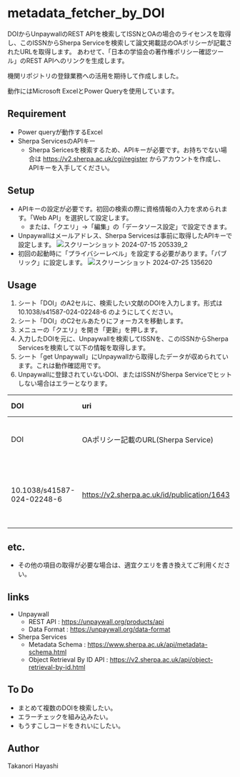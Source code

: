 # metadata_fetcher_by_DOI

DOIからUnpaywallのREST APIを検索してISSNとOAの場合のライセンスを取得し、このISSNからSherpa Serviceを検索して論文掲載誌のOAポリシーが記載されたURLを取得します。
あわせて、「日本の学協会の著作権ポリシー確認ツール」のREST APIへのリンクを生成します。

機関リポジトリの登録業務への活用を期待して作成しました。

動作にはMicrosoft ExcelとPower Queryを使用しています。

## Requirement
- Power queryが動作するExcel
- Sherpa ServicesのAPIキー
  - Sherpa Sericesを検索するため、APIキーが必要です。お持ちでない場合は https://v2.sherpa.ac.uk/cgi/register からアカウントを作成し、APIキーを入手してください。

## Setup
- APIキーの設定が必要です。初回の検索の際に資格情報の入力を求められます。「Web API」を選択して設定します。
  - または、「クエリ」→「編集」の「データソース設定」で設定できます。
- Unpaywallはメールアドレス、Sherpa Servicesは事前に取得したAPIキーで設定します。
![スクリーンショット 2024-07-15 205339_2](https://github.com/user-attachments/assets/8413275e-9070-4bd9-81f6-b82bddf73f6a)
- 初回の起動時に「プライバシーレベル」を設定する必要があります。「パブリック」に設定します。
![スクリーンショット 2024-07-25 135620](https://github.com/user-attachments/assets/0a4daeac-559e-4c9a-9897-dcf3494bbfce)


## Usage
1. シート「DOI」のA2セルに、検索したい文献のDOIを入力します。形式は 10.1038/s41587-024-02248-6 のようにしてください。
2. シート「DOI」のC2セルあたりにフォーカスを移動します。
3. メニューの「クエリ」を開き「更新」を押します。
4. 入力したDOIを元に、Unpaywallを検索してISSNを、このISSNからSherpa Servicesを検索して以下の情報を取得します。
5. シート「get Unpaywall」にUnpaywallから取得したデータが収められています。これは動作確認用です。
6. Unpaywallに登録されていないDOI、またはISSNがSherpa Serviceでヒットしない場合はエラーとなります。

|DOI|uri|UnPayWall.issn|UnPayWall.journal_name|UnPayWall.article title|UnPayWall.is_os|UnPayWall.oa_status|UnPayWall.oa_location.license|scpj|
|:-|:-|:-|:-|:-|:-|:-|:-|:-|
|DOI|OAポリシー記載のURL(Sherpa Service)|論文掲載誌のISSN(Unpaywall)|掲載誌名(Unpaywall)|論題(Unpaywall)|DOIの先の論文がOAか否か（OAなら TRUE）(Unpaywall)|OAのステータス（gold, hybrid, bronze, green or closed）(Unpaywall)|DOIの先の論文がOAの場合のライセンス(Unpaywall)|「日本の学協会の著作権ポリシー確認ツール」(https://app.lib.shimane-u.ac.jp/policy_checker/scpj.php) へのリンク|
|10.1038/s41587-024-02248-6|https://v2.sherpa.ac.uk/id/publication/1643|1087-0156|Nature Biotechnology|High-throughput discovery of MHC class I- and II-restricted T cell epitopes using synthetic cellular circuits|TRUE|hybrid|cc-by|https://app.lib.shimane-u.ac.jp/policy_checker/scpj.php?mode=getPolicyFromIDs&ids=1087-0156|

## etc.
- その他の項目の取得が必要な場合は、適宜クエリを書き換えてご利用ください。

## links
- Unpaywall
  -   REST API : https://unpaywall.org/products/api
  -   Data Format : https://unpaywall.org/data-format
- Sherpa Services
  -  Metadata Schema : https://www.sherpa.ac.uk/api/metadata-schema.html
  -  Object Retrieval By ID API : https://v2.sherpa.ac.uk/api/object-retrieval-by-id.html

## To Do
- まとめて複数のDOIを検索したい。
- エラーチェックを組み込みたい。
- もうすこしコードをきれいにしたい。

## Author
Takanori Hayashi
